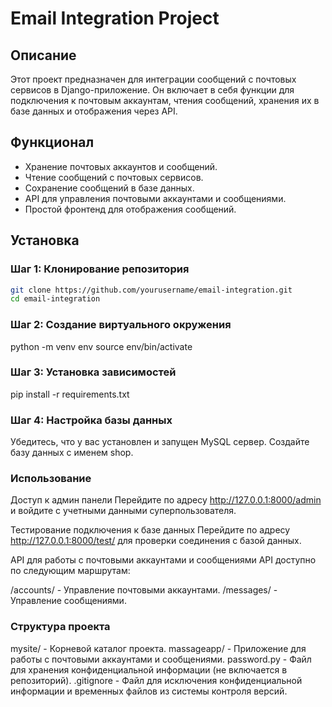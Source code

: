 # Email Integration Project

## Описание

Этот проект предназначен для интеграции сообщений с почтовых сервисов в Django-приложение. Он включает в себя функции для подключения к почтовым аккаунтам, чтения сообщений, хранения их в базе данных и отображения через API.

## Функционал

- Хранение почтовых аккаунтов и сообщений.
- Чтение сообщений с почтовых сервисов.
- Сохранение сообщений в базе данных.
- API для управления почтовыми аккаунтами и сообщениями.
- Простой фронтенд для отображения сообщений.

## Установка

### Шаг 1: Клонирование репозитория

```bash
git clone https://github.com/yourusername/email-integration.git
cd email-integration
```

### Шаг 2: Создание виртуального окружения

python -m venv env
source env/bin/activate

### Шаг 3: Установка зависимостей

pip install -r requirements.txt

### Шаг 4: Настройка базы данных

Убедитесь, что у вас установлен и запущен MySQL сервер. Создайте базу данных с именем shop.

### Использование
Доступ к админ панели
Перейдите по адресу http://127.0.0.1:8000/admin и войдите с учетными данными суперпользователя.

Тестирование подключения к базе данных
Перейдите по адресу http://127.0.0.1:8000/test/ для проверки соединения с базой данных.

API для работы с почтовыми аккаунтами и сообщениями
API доступно по следующим маршрутам:

/accounts/ - Управление почтовыми аккаунтами.
/messages/ - Управление сообщениями.


### Структура проекта
mysite/ - Корневой каталог проекта.
massageapp/ - Приложение для работы с почтовыми аккаунтами и сообщениями.
password.py - Файл для хранения конфиденциальной информации (не включается в репозиторий).
.gitignore - Файл для исключения конфиденциальной информации и временных файлов из системы контроля версий.